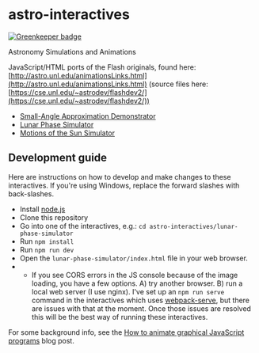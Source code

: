 # astro-interactives

[![Greenkeeper badge](https://badges.greenkeeper.io/ccnmtl/astro-interactives.svg)](https://greenkeeper.io/)

Astronomy Simulations and Animations

JavaScript/HTML ports of the Flash originals, found here: [http://astro.unl.edu/animationsLinks.html](http://astro.unl.edu/animationsLinks.html) (source files here: [https://cse.unl.edu/~astrodev/flashdev2/](https://cse.unl.edu/~astrodev/flashdev2/))

* [Small-Angle Approximation Demonstrator](https://ccnmtl.github.io/astro-interactives/small-angle-demo/)
* [Lunar Phase Simulator](https://ccnmtl.github.io/astro-interactives/lunar-phase-simulator/)
* [Motions of the Sun Simulator](https://ccnmtl.github.io/astro-interactives/sun-motion-simulator/)

## Development guide

Here are instructions on how to develop and make changes to these interactives. If you're using Windows, replace the forward slashes with back-slashes.


* Install [node.js](https://nodejs.org/en/)
* Clone this repository
* Go into one of the interactives, e.g.: `cd astro-interactives/lunar-phase-simulator`
* Run `npm install`
* Run `npm run dev`
* Open the `lunar-phase-simulator/index.html` file in your web browser.
* * If you see CORS errors in the JS console because of the image loading, you have a few options. A) try another browser. B) run a local web server (I use nginx). I've set up an `npm run serve` command in the interactives which uses [webpack-serve](https://github.com/webpack-contrib/webpack-serve), but there are issues with that at the moment. Once those issues are resolved this will be the best way of running these interactives.

For some background info, see the [How to animate graphical JavaScript programs](https://compiled.ctl.columbia.edu/articles/how-to-animate-graphical-javascript-programs/) blog post.